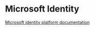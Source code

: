 # Microsoft Identity

[Microsoft identity platform documentation](https://docs.microsoft.com/en-us/azure/active-directory/develop/)
